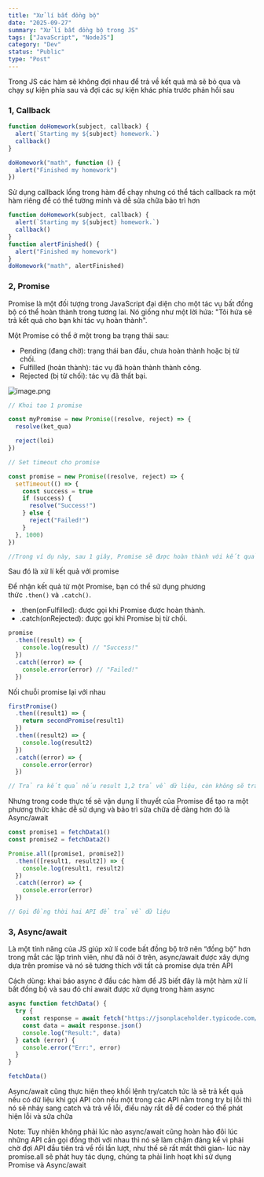 ```yaml
---
title: "Xử lí bất đồng bộ"
date: "2025-09-27"
summary: "Xử lí bất đồng bộ trong JS"
tags: ["JavaScript", "NodeJS"]
category: "Dev"
status: "Public"
type: "Post"
---
```


Trong JS các hàm sẽ không đợi nhau để trả về kết quả mà sẽ bỏ qua và chạy sự kiện phía sau và đợi các sự kiện khác phía trước phản hồi sau

### 1, Callback

```jsx
function doHomework(subject, callback) {
  alert(`Starting my ${subject} homework.`)
  callback()
}

doHomework("math", function () {
  alert("Finished my homework")
})
```

Sử dụng callback lồng trong hàm để chạy nhưng có thể tách callback ra một hàm riêng để có thể tường minh và dễ sửa chữa bảo trì hơn

```jsx
function doHomework(subject, callback) {
  alert(`Starting my ${subject} homework.`)
  callback()
}
function alertFinished() {
  alert("Finished my homework")
}
doHomework("math", alertFinished)
```

### 2, Promise

Promise là một đối tượng trong JavaScript đại diện cho một tác vụ bất đồng bộ có thể hoàn thành trong tương lai. Nó giống như một lời hứa: "Tôi hứa sẽ trả kết quả cho bạn khi tác vụ hoàn thành".

Một Promise có thể ở một trong ba trạng thái sau:

- Pending (đang chờ): trạng thái ban đầu, chưa hoàn thành hoặc bị từ chối.
- Fulfilled (hoàn thành): tác vụ đã hoàn thành thành công.
- Rejected (bị từ chối): tác vụ đã thất bại.

![image.png](attachment:2d623620-b77b-4228-bfaf-de9c2615560c:image.png)

```jsx
// Khoi tao 1 promise

const myPromise = new Promise((resolve, reject) => {
  resolve(ket_qua)

  reject(loi)
})

// Set timeout cho promise

const promise = new Promise((resolve, reject) => {
  setTimeout(() => {
    const success = true
    if (success) {
      resolve("Success!")
    } else {
      reject("Failed!")
    }
  }, 1000)
})

//Trong ví dụ này, sau 1 giây, Promise sẽ được hoàn thành với kết quả "Success!" hoặc bị từ chối với "Failed!".
```

Sau đó là xử lí kết quả với promise

Để nhận kết quả từ một Promise, bạn có thể sử dụng phương thức `.then()` và `.catch()`.

- .then(onFulfilled): được gọi khi Promise được hoàn thành.
- .catch(onRejected): được gọi khi Promise bị từ chối.

```jsx
promise
  .then((result) => {
    console.log(result) // "Success!"
  })
  .catch((error) => {
    console.error(error) // "Failed!"
  })
```

Nối chuỗi promise lại với nhau

```jsx
firstPromise()
  .then((result1) => {
    return secondPromise(result1)
  })
  .then((result2) => {
    console.log(result2)
  })
  .catch((error) => {
    console.error(error)
  })

// Trả ra kết quả nếu result 1,2 trả về dữ liệu, còn không sẽ trả ra lỗi
```

Nhưng trong code thực tế sẽ vận dụng lí thuyết của Promise để tạo ra một phương thức khác dễ sử dụng và bảo trì sửa chữa dễ dàng hơn đó là Async/await

```jsx
const promise1 = fetchData1()
const promise2 = fetchData2()

Promise.all([promise1, promise2])
  .then(([result1, result2]) => {
    console.log(result1, result2)
  })
  .catch((error) => {
    console.error(error)
  })

// Gọi đồng thời hai API để trả về dữ liệu
```

### 3, Async/await

Là một tính năng của JS giúp xử lí code bất đồng bộ trở nên “đồng bộ” hơn trong mắt các lập trình viên, như đã nói ở trên, async/await được xây dựng dựa trên promise và nó sẽ tương thích với tất cả promise dựa trên API

Cách dùng: khai báo async ở đầu các hàm để JS biết đây là một hàm xử lí bất đồng bộ và sau đó chỉ await được xử dụng trong hàm async

```jsx
async function fetchData() {
  try {
    const response = await fetch("https://jsonplaceholder.typicode.com/users")
    const data = await response.json()
    console.log("Result:", data)
  } catch (error) {
    console.error("Err:", error)
  }
}

fetchData()
```

Async/await cũng thực hiện theo khối lệnh try/catch tức là sẽ trả kết quả nếu có dữ liệu khi gọi API còn nếu một trong các API nằm trong try bị lỗi thì nó sẽ nhảy sang catch và trả về lỗi, điều này rất dễ để coder có thể phát hiện lỗi và sửa chữa

Note: Tuy nhiên không phải lúc nào async/await cũng hoàn hảo đôi lúc những API cần gọi đồng thời với nhau thì nó sẽ làm chậm đáng kể vì phải chờ đợi API đầu tiên trả về rồi lần lượt, như thế sẽ rất mất thời gian- lúc này promise.all sẽ phát huy tác dụng, chúng ta phải linh hoạt khi sử dụng Promise và Async/await
